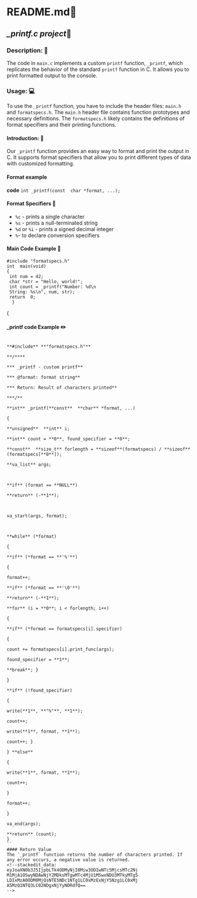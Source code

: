 # README.md:notebook:
## *_printf.c project*:memo:

### Description: :book:
The code in `main.c` implements a custom `printf` function, `_printf`, which replicates the behavior of the standard `printf` function in C. It allows you to print formatted output to the console.

### Usage: :computer:
 To use the `_printf` function, you have to include the header files: `main.h` and `formatspecs.h`. The `main.h` header file contains function prototypes and necessary definitions. The `formatspecs.h` likely contains the definitions of format specifiers and their printing functions.

#### Introduction: :dart:
Our `_printf` function provides an easy way to format and print the output in C. It supports format specifiers that allow you to print different types of data with customized formatting.

#### Format example
 **code**
`int _printf(const  char *format, ...);`

#### Format Specifiers :calling:
-   `%c` - prints a single character
-   `%s` - prints a null-terminated string
-   `%d` or `%i` - prints a signed decimal integer
-  `%`- to declare conversion specifiers 


#### Main Code Example :pencil:
```#include "main.h"  
#include "formatspecs.h"  
int  main(void) 
{ 
 int num = 42;
 char *str = "Hello, world!";
 int count = _printf("Number: %d\n
 String: %s\n", num, str); 
 return  0; 
  }
```
{
#### _printf code Example :pencil2:
```**#include** **"main.h"**

**#include** **"formatspecs.h"**

**/****

*** _printf - custom printf**

*** @format: format string**

*** Return: Result of characters printed**

***/**

**int** _printf(**const**  **char** *format, ...)

{

**unsigned**  **int** i;

**int** count = **0**, found_specifier = **0**;

**const**  **size_t** forlength = **sizeof**(formatspecs) / **sizeof**(formatspecs[**0**]);

**va_list** args;

  

**if** (format == **NULL**)

**return** (-**1**);

  

va_start(args, format);

  

**while** (*format)

{

**if** (*format == **'%'**)

{

format++;

**if** (*format == **'\0'**)

**return** (-**1**);

**for** (i = **0**; i < forlength; i++)

{

**if** (*format == formatspecs[i].specifier)

{

count += formatspecs[i].print_func(args);

found_specifier = **1**;

**break**; }

}

**if** (!found_specifier)

{

write(**1**, **"%"**, **1**);

count++;

write(**1**, format, **1**);

count++; }

} **else**

{

write(**1**, format, **1**);

count++;

}

format++;

}

va_end(args);

**return** (count);
}
``
#### Return Value
The `_printf` function returns the number of characters printed. If any error occurs, a negative value is returned.
<!--stackedit_data:
eyJoaXN0b3J5IjpbLTk4ODMyNjI0Miw3ODIwNTc5MjcsMTc2Nj
M1MjA1OSwyNDAwNjY2MDksMTgwMTc4MjU1MSwxNDU3MTkyMTg5
LDIxMzA0ODM0MjQsNTE5NDc1NTg1LC0xMzExNjY5Nzg1LC0xMj
A5MzQ1NTQ3LC02NDgxNjYyNDRdfQ==
-->